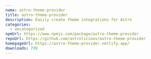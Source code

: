```yaml
---
name: astro-theme-provider
title: astro-theme-provider
description: Easily create theme integrations for Astro
categories:
  - uncategorized
npmUrl: https://www.npmjs.com/package/astro-theme-provider
repoUrl: https://github.com/astrolicious/astro-theme-provider
homepageUrl: https://astro-theme-provider.netlify.app/
downloads: 739
---
```

